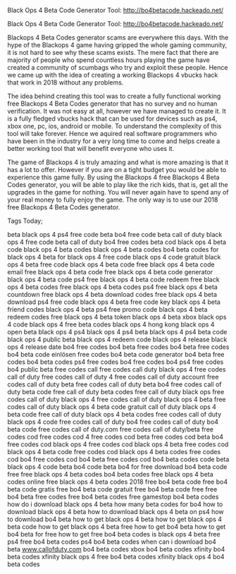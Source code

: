 Black Ops 4 Beta Code Generator Tool: http://bo4betacode.hackeado.net/

Black Ops 4 Beta Code Generator Tool: http://bo4betacode.hackeado.net/

Blackops 4 Beta Codes generator scams are everywhere this days. With the hype of the Blackops 4 game having gripped the whole gaming community, it is not hard to see why these scams exists. The mere fact that there are majority of people who spend countless hours playing the game have created a community of scumbags who try and exploit these people. Hence we came up with the idea of creating a working Blackops 4 vbucks hack that work in 2018 without any problems.

The idea behind creating this tool was to create a fully functional working free Blackops 4 Beta Codes generator that has no survey and no human verification. It was not easy at all, however we have managed to create it. It is a fully fledged vbucks hack that can be used for devices such as ps4, xbox one, pc, ios, android or mobile. To understand the complexity of this tool will take forever. Hence we aquired real software programmers who have been in the industry for a very long time to come and helps create a better working tool that will benefit everyone who uses it.

The game of Blackops 4 is truly amazing and what is more amazing is that it has a lot to offer. However if you are on a tight budget you would be able to experience this game fully. By using the Blackops 4 free Blackops 4 Beta Codes generator, you will be able to play like the rich kids, that is, get all the upgrades in the game for nothing. You will never again have to spend any of your real money to fully enjoy the game. The only way is to use our 2018 free Blackops 4 Beta Codes generator.


Tags Today;

beta black ops 4 ps4 free code
beta bo4 free code
beta call of duty black ops 4 free code
beta call of duty bo4 free codes
beta cod black ops 4
beta code black ops 4
beta codes black ops 4
beta codes bo4
beta codes for black ops 4 
beta for black ops 4 free code
black ops 4 code gratuit
black ops 4 beta free code
black ops 4 beta code free
black ops 4 beta code email free
black ops 4 beta code free
black ops 4 beta code generator
black ops 4 beta code ps4 free
black ops 4 beta code redeem free
black ops 4 beta codes free
black ops 4 beta codes ps4 free
black ops 4 beta countdown free
black ops 4 beta download codes free
black ops 4 beta download ps4 free code
black ops 4 beta free code key
black ops 4 beta friend codes
black ops 4 beta ps4 free promo code
black ops 4 beta redeem codes free
black ops 4 beta token
black ops 4 beta xbox
black ops 4 code
black ops 4 free beta codes
black ops 4 hong kong
black ops 4 open beta
black ops 4 ps4
black ops 4 ps4 beta
black ops 4 ps4 beta code
black ops 4 public beta
black ops 4 redeem code
black ops 4 release
black ops 4 release date
bo4 free codes
bo4 beta free codes
bo4 beta  free codes
bo4 beta code einlösen free codes
bo4 beta code generator
bo4 beta free codes
bo4 beta codes ps4 free codes
bo4 free codes
bo4 ps4 free codes
bo4 public beta free codes
call free codes
call duty black ops 4 free codes
call of duty free codes
call of duty 4 free codes
call of duty account free codes
call of duty beta free codes
call of duty beta bo4 free codes
call of duty beta code free
call of duty beta codes free
call of duty black ops free codes
call of duty black ops 4 free codes
call of duty black ops 4 beta free codes
call of duty black ops 4 beta code gratuit
call of duty black ops 4 beta code free
call of duty black ops 4 beta codes free codes
call of duty black ops 4 code free codes
call of duty bo4 free codes
call of duty bo4 beta code free codes
call of duty.com free codes
call of duty/beta free codes
cod free codes
cod 4 free codes
cod beta free codes
cod beta bo4 free codes
cod black ops 4 free codes
cod black ops 4 beta free codes
cod black ops 4 beta code free codes
cod black ops 4 beta codes free codes
cod bo4  free codes
cod bo4 beta free codes
cod bo4 beta codes 
code beta black ops 4
code beta bo4
code beta bo4 for free
download bo4 beta code free
free black ops 4 beta codes bo4 beta codes
free black ops 4 beta codes online
free black ops 4 beta codes 2018
free bo4 beta code 
free bo4 beta code gratis
free bo4 beta code gratuit
free bo4 beta code free
free bo4 beta free codes
free bo4 beta codes free
gamestop bo4 beta codes
how do i download black ops 4 beta
how many beta codes for bo4
how to download black ops 4 beta
how to download black ops 4 beta on ps4
how to download bo4 beta
how to get black ops 4 beta
how to get black ops 4 beta code
how to get black ops 4 beta free
how to get bo4 beta
how to get bo4 beta for free
how to get free bo4 beta codes
is black ops 4 beta free
ps4 free bo4 beta codes
ps4 bo4 beta codes
when can i download bo4 beta
www.callofduty.com bo4 beta codes
xbox bo4 beta codes
xfinity bo4 beta codes
xfinity black ops 4 free bo4 beta codes
xfinity black ops 4 bo4 beta codes